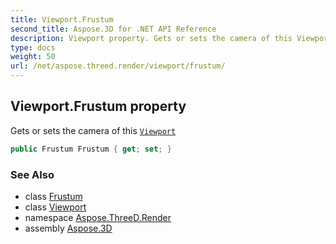 ```yaml
---
title: Viewport.Frustum
second_title: Aspose.3D for .NET API Reference
description: Viewport property. Gets or sets the camera of this Viewport
type: docs
weight: 50
url: /net/aspose.threed.render/viewport/frustum/
---
```

## Viewport.Frustum property

Gets or sets the camera of this [`Viewport`](../)

```csharp
public Frustum Frustum { get; set; }
```

### See Also

* class [Frustum](../../../aspose.threed.entities/frustum/)
* class [Viewport](../)
* namespace [Aspose.ThreeD.Render](../../../aspose.threed.render/)
* assembly [Aspose.3D](../../../)


